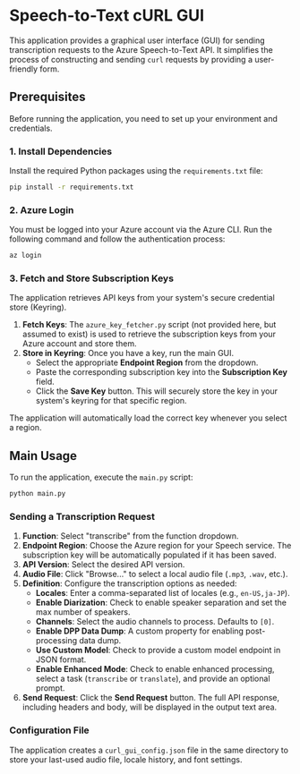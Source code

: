 # Speech-to-Text cURL GUI

This application provides a graphical user interface (GUI) for sending transcription requests to the Azure Speech-to-Text API. It simplifies the process of constructing and sending `curl` requests by providing a user-friendly form.

## Prerequisites

Before running the application, you need to set up your environment and credentials.

### 1. Install Dependencies

Install the required Python packages using the `requirements.txt` file:

```bash
pip install -r requirements.txt
```

### 2. Azure Login

You must be logged into your Azure account via the Azure CLI. Run the following command and follow the authentication process:

```bash
az login
```

### 3. Fetch and Store Subscription Keys

The application retrieves API keys from your system's secure credential store (Keyring).

1.  **Fetch Keys**: The `azure_key_fetcher.py` script (not provided here, but assumed to exist) is used to retrieve the subscription keys from your Azure account and store them.
2.  **Store in Keyring**: Once you have a key, run the main GUI.
    *   Select the appropriate **Endpoint Region** from the dropdown.
    *   Paste the corresponding subscription key into the **Subscription Key** field.
    *   Click the **Save Key** button. This will securely store the key in your system's keyring for that specific region.

The application will automatically load the correct key whenever you select a region.

## Main Usage

To run the application, execute the `main.py` script:

```bash
python main.py
```

### Sending a Transcription Request

1.  **Function**: Select "transcribe" from the function dropdown.
2.  **Endpoint Region**: Choose the Azure region for your Speech service. The subscription key will be automatically populated if it has been saved.
3.  **API Version**: Select the desired API version.
4.  **Audio File**: Click "Browse..." to select a local audio file (`.mp3`, `.wav`, etc.).
5.  **Definition**: Configure the transcription options as needed:
    *   **Locales**: Enter a comma-separated list of locales (e.g., `en-US,ja-JP`).
    *   **Enable Diarization**: Check to enable speaker separation and set the max number of speakers.
    *   **Channels**: Select the audio channels to process. Defaults to `[0]`.
    *   **Enable DPP Data Dump**: A custom property for enabling post-processing data dump.
    *   **Use Custom Model**: Check to provide a custom model endpoint in JSON format.
    *   **Enable Enhanced Mode**: Check to enable enhanced processing, select a task (`transcribe` or `translate`), and provide an optional prompt.
6.  **Send Request**: Click the **Send Request** button. The full API response, including headers and body, will be displayed in the output text area.

### Configuration File

The application creates a `curl_gui_config.json` file in the same directory to store your last-used audio file, locale history, and font settings.

